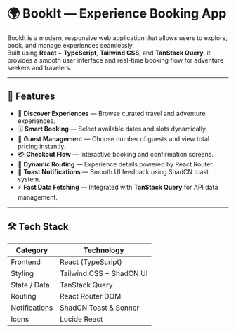 # 🌍 BookIt — Experience Booking App

BookIt is a modern, responsive web application that allows users to explore, book, and manage experiences seamlessly.  
Built using **React + TypeScript**, **Tailwind CSS**, and **TanStack Query**, it provides a smooth user interface and real-time booking flow for adventure seekers and travelers.

---

## 🚀 Features

- 🧭 **Discover Experiences** — Browse curated travel and adventure experiences.
- 🗓️ **Smart Booking** — Select available dates and slots dynamically.
- 👥 **Guest Management** — Choose number of guests and view total pricing instantly.
- 💳 **Checkout Flow** — Interactive booking and confirmation screens.
- 📍 **Dynamic Routing** — Experience details powered by React Router.
- 🔔 **Toast Notifications** — Smooth UI feedback using ShadCN toast system.
- ⚡ **Fast Data Fetching** — Integrated with **TanStack Query** for API data management.

---

## 🛠️ Tech Stack

| Category | Technology |
|-----------|-------------|
| Frontend | React (TypeScript) |
| Styling | Tailwind CSS + ShadCN UI |
| State / Data | TanStack Query |
| Routing | React Router DOM |
| Notifications | ShadCN Toast & Sonner |
| Icons | Lucide React |
